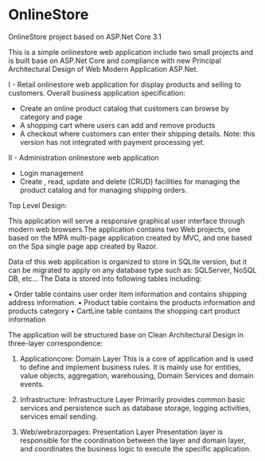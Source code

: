 # OnlineStore
OnlineStore project based on ASP.Net Core 3.1

This is a simple onlinestore web application include two small projects and is built base on ASP.Net Core and compliance with new Principal Architectural Design of Web Modern Application ASP.Net.

I - Retail onlinestore web application for display products and selling to customers. Overall business application specification:
- Create an online product catalog that customers can browse by category and page
- A shopping cart where users can add and remove products
- A checkout where customers can enter their shipping details. Note: this version has not integrated with payment processing yet.


II - Administration onlinestore web application
- Login management 
- Create , read, update and delete (CRUD) facilities for managing the product catalog and for managing shipping orders.


Top Level Design:

This application will serve a responsive graphical user interface through modern web browsers.The application contains two Web projects, one based on the MPA multi-page application created by MVC, and one based on the Spa single page app created by Razor.

Data of this web application is organized to store in SQLite version, but it can be migrated to apply on any database type such as: SQLServer, NoSQL DB, etc... The Data is stored into following tables including:

•	Order table contains user order item information and contains shipping address information.
•	Product table contains the products information and products category
•	CartLine table contains the shopping cart product information

The application will be structured base on Clean Architectural Design in three-layer correspondence:
1.	Applicationcore: Domain Layer
This is a core of application and is used to define and implement business rules. It is mainly use for entities, value objects, aggregation, warehousing, Domain Services and domain events.

2.	Infrastructure: Infrastructure Layer
Primarily provides common basic services and persistence such as database storage, logging activities, services email sending.

3.	Web/webrazorpages: Presentation Layer
Presentation layer is responsible for the coordination between the layer and domain layer, and coordinates the business logic to execute the specific application.

